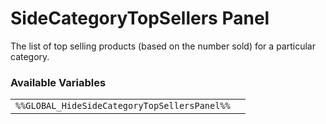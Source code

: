 # SideCategoryTopSellers Panel

The list of top selling products (based on the number sold) for a particular category.

### Available Variables
|||
|---|---|
| `%%GLOBAL_HideSideCategoryTopSellersPanel%%` |
